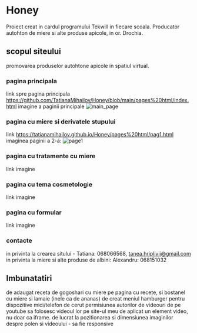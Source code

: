 # Honey
Proiect creat in cardul programului Tekwill in fiecare scoala. Producator autohton de miere si alte produse apicole, in or. Drochia. 
## scopul siteului 
promovarea produselor autohtone apicole in spatiul virtual.
### pagina principala 
link spre pagina principala https://github.com/TatianaMihailov/Honey/blob/main/pages%20html/index.html
imagine a paginii principale ![main_page](https://user-images.githubusercontent.com/76222261/103029342-4748d880-4562-11eb-964d-ef4e7290a8b2.png)
### pagina cu miere si derivatele stupului
link https://tatianamihailov.github.io/Honey/pages%20html/pag1.html 
imaginea paginii a 2-a: ![page1](https://user-images.githubusercontent.com/76222261/103030106-cc80bd00-4563-11eb-99ff-39788c067b5e.png)
### pagina cu tratamente cu miere 
link 
imagine
### pagina cu tema cosmetologie
link 
imagine
### pagina cu formular
link 
imagine
### contacte 
in privinta la crearea sitului - Tatiana: 068066568, tanea.hriplivii@gmail.com
in privinta la miere si alte produse de albini: Alexandru: 068151032
## Imbunatatiri
de adaugat receta de gogoshari cu miere pe pagina cu recete, si bostanel cu miere si lamaie (inele ca de ananas)
de creat meniul hamburger pentru dispozitive mici/telefon
de cerut permisiunea autorilor de videouri de pe youtube sa folosesc videoul lor pe site-ul meu
de aplicat un element video, nu doar ca iframe. 
de lucrat la pozitionarea si dimensiunea imaginilor despre polen si videoului - sa fie responsive
